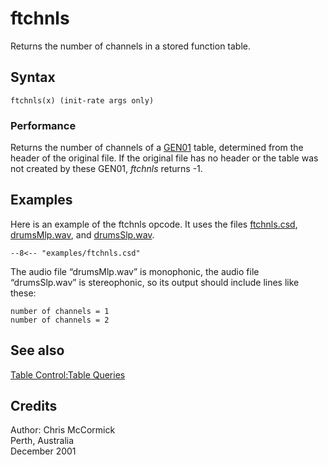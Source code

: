 <!--
id:ftchnls
category:Table Control:Table Queries
-->
# ftchnls
Returns the number of channels in a stored function table.

## Syntax
``` csound-orc
ftchnls(x) (init-rate args only)
```

### Performance

Returns the number of channels of a [GEN01](../../scoregens/gen01) table, determined from the header of the original file.  If the original file has no header or the table was not created by these GEN01, _ftchnls_ returns -1.

## Examples

Here is an example of the ftchnls opcode. It uses the files [ftchnls.csd](../../examples/ftchnls.csd), [drumsMlp.wav](../../examples/drumsMlp.wav), and [drumsSlp.wav](../../examples/drumsSlp.wav).

``` csound-csd title="Example of the ftchnls opcode." linenums="1"
--8<-- "examples/ftchnls.csd"
```

The audio file &#8220;drumsMlp.wav&#8221; is monophonic, the audio file &#8220;drumsSlp.wav&#8221; is stereophonic, so its output should include lines like these:

```
number of channels = 1
number of channels = 2
```

## See also

[Table Control:Table Queries](../../table/queries)

## Credits

Author: Chris McCormick<br>
Perth, Australia<br>
December 2001<br>
